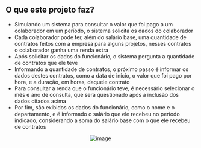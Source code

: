 ## O que este projeto faz?

- Simulando um sistema para consultar o valor que foi pago a um colaborador em um período, o sistema solicita os dados do colaborador
- Cada colaborador pode ter, além do salário base, uma quantidade de contratos feitos com a empresa para alguns projetos, nesses contratos o colaborador ganha uma renda extra
- Após solicitar os dados do funcionário, o sistema pergunta a quantidade de contratos que ele teve
- Informando a quantidade de contratos, o próximo passo é informar os dados destes contratos, como a data de início, o valor que foi pago por hora, e a duração, em horas, daquele contrato
- Para consultar a renda que o funcionário teve, é necessário selecionar o mês e ano de consulta, que será questionado após a inclusão dos dados citados acima
- Por fim, são exibidos os dados do funcionário, como o nome e o departamento, e é informado o salário que ele recebeu no período indicado, considerando a soma do salário base com o que ele recebeu de contratos

<div align=center>
  
![image](https://github.com/karenrodriguesx/Java-Projects/assets/97055846/039f69d3-e3eb-4660-9b8e-818b3fe483fb)

</div>
